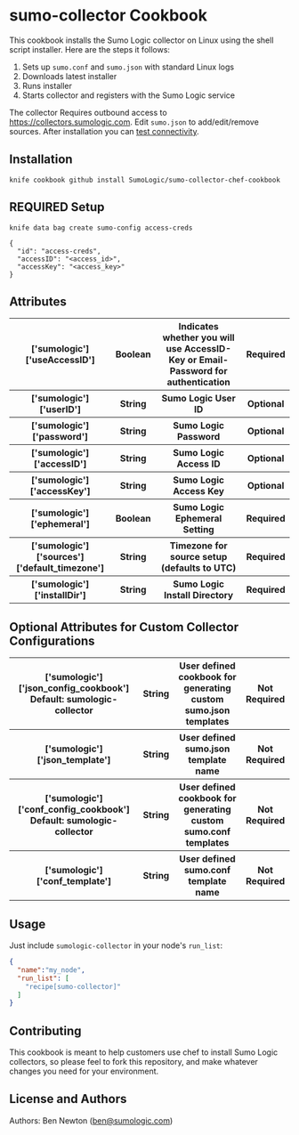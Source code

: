 sumo-collector Cookbook
============================
This cookbook installs the Sumo Logic collector on Linux using the shell script
installer. Here are the steps it follows:

  1. Sets up `sumo.conf` and `sumo.json` with standard Linux logs
  2. Downloads latest installer
  3. Runs installer
  4. Starts collector and registers with the Sumo Logic service

The collector Requires outbound access to https://collectors.sumologic.com.
Edit `sumo.json` to add/edit/remove sources.  After installation you can
[test connectivity](https://service.sumologic.com/ui/help/Default.htm#Testing_Connectivity.htm).

Installation
------------
    knife cookbook github install SumoLogic/sumo-collector-chef-cookbook

REQUIRED Setup
--------------
    knife data bag create sumo-config access-creds

    {
      "id": "access-creds",
      "accessID": "<access_id>",
      "accessKey": "<access_key>"
    }

Attributes
----------
<table>
  <tr>
    <th>['sumologic']['useAccessID']</th>
    <th>Boolean</th>
    <th>Indicates whether you will use AccessID-Key or Email-Password for authentication</th>
    <th>Required</th>
  </tr>
  <tr>
    <th>['sumologic']['userID']</th>
    <th>String</th>
    <th>Sumo Logic User ID</th>
    <th>Optional</th>
  </tr>
  <tr>
    <th>['sumologic']['password']</th>
    <th>String</th>
    <th>Sumo Logic Password</th>
    <th>Optional</th>
  </tr>
  <tr>
    <th>['sumologic']['accessID']</th>
    <th>String</th>
    <th>Sumo Logic Access ID</th>
    <th>Optional</th>
  </tr>
  <tr>
    <th>['sumologic']['accessKey']</th>
    <th>String</th>
    <th>Sumo Logic Access Key</th>
    <th>Optional</th>
  </tr>
  <tr>
    <th>['sumologic']['ephemeral']</th>
    <th>Boolean</th>
    <th>Sumo Logic Ephemeral Setting</th>
    <th>Required</th>
  </tr>
  <tr>
    <th>['sumologic']['sources']['default_timezone']</th>
    <th>String</th>
    <th>Timezone for source setup (defaults to UTC)</th>
    <th>Required</th>
  </tr>
  <tr>
    <th>['sumologic']['installDir'] </th>
    <th>String</th>
    <th>Sumo Logic Install Directory</th>
    <th>Required</th>
  </tr>
</table>

Optional Attributes for Custom Collector Configurations
-------------------------------------------------------
<table>
  <tr>
    <th>['sumologic']['json_config_cookbook'] Default: sumologic-collector</th>
    <th>String</th>
    <th>User defined cookbook for generating custom sumo.json templates</th>
    <th>Not Required</th>
  </tr>
  <tr>
    <th>['sumologic']['json_template']</th>
    <th>String</th>
    <th>User defined sumo.json template name</th>
    <th>Not Required</th>
  </tr>
  <tr>
    <th>['sumologic']['conf_config_cookbook'] Default: sumologic-collector</th>
    <th>String</th>
    <th>User defined cookbook for generating custom sumo.conf templates</th>
    <th>Not Required</th>
  </tr>
  <tr>
    <th>['sumologic']['conf_template'] </th>
    <th>String</th>
    <th>User defined sumo.conf template name</th>
    <th>Not Required</th>
  </tr>
</table>



Usage
-----

Just include `sumologic-collector` in your node's `run_list`:

```json
{
  "name":"my_node",
  "run_list": [
    "recipe[sumo-collector]"
  ]
}
```

Contributing
------------
This cookbook is meant to help customers use chef to install Sumo Logic collectors, so please feel to fork this repository, and make whatever changes you need for your environment.


License and Authors
-------------------
Authors:
	Ben Newton (ben@sumologic.com)
